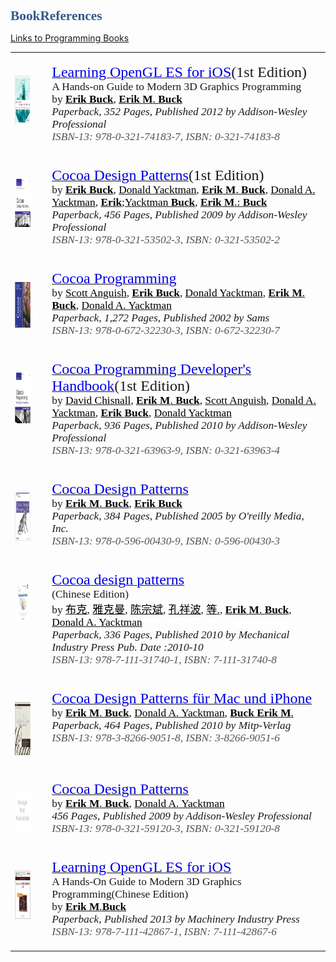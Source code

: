 # BookReferences
[Links to Programming Books](books.html)

<html>

<head>
<meta name=Title content=Books>
<meta name=Keywords content="">
<meta http-equiv=Content-Type content="text/html; charset=macintosh">
<meta name=Generator content="Microsoft Word 14 (filtered)">
<style>
<!--
 /* Font Definitions */
@font-face
	{font-family:"Courier New";
	panose-1:2 7 3 9 2 2 5 2 4 4;}
@font-face
	{font-family:Times;
	panose-1:2 0 5 0 0 0 0 0 0 0;}
@font-face
	{font-family:"\FF2D\FF33 \660E\671D";}
@font-face
	{font-family:Verdana;
	panose-1:2 11 6 4 3 5 4 4 2 4;}
@font-face
	{font-family:Verdana;
	panose-1:2 11 6 4 3 5 4 4 2 4;}
@font-face
	{font-family:Cambria;
	panose-1:2 4 5 3 5 4 6 3 2 4;}
@font-face
	{font-family:"Lucida Grande";
	panose-1:2 11 6 0 4 5 2 2 2 4;}
@font-face
	{font-family:"Songti SC Black";
	panose-1:2 1 8 0 4 1 1 1 1 1;}
 /* Style Definitions */
p.MsoNormal, li.MsoNormal, div.MsoNormal
	{margin-top:6.0pt;
	margin-right:0in;
	margin-bottom:6.0pt;
	margin-left:0in;
	font-size:12.0pt;
	font-family:Cambria;}
h1
	{margin-top:24.0pt;
	margin-right:0in;
	margin-bottom:6.0pt;
	margin-left:0in;
	font-size:16.0pt;
	font-family:Calibri;
	color:#345A8A;}
p.MsoAcetate, li.MsoAcetate, div.MsoAcetate
	{margin:0in;
	margin-bottom:.0001pt;
	font-size:9.0pt;
	font-family:"Lucida Grande";}
span.Heading1Char
	{font-family:Calibri;
	color:#345A8A;
	font-weight:bold;}
p.Code, li.Code, div.Code
	{margin-top:0in;
	margin-right:-.25in;
	margin-bottom:0in;
	margin-left:-.25in;
	margin-bottom:.0001pt;
	line-height:12.0pt;
	font-size:9.0pt;
	font-family:"Courier New";}
p.AppendixHeading, li.AppendixHeading, div.AppendixHeading
	{margin-top:24.0pt;
	margin-right:0in;
	margin-bottom:12.0pt;
	margin-left:0in;
	page-break-before:always;
	font-size:18.0pt;
	font-family:Times;
	color:#345A8A;
	font-weight:bold;}
span.AppendixHeadingChar
	{font-family:Times;
	color:#345A8A;
	font-weight:bold;}
span.BalloonTextChar
	{font-family:"Lucida Grande";}
.MsoChpDefault
	{font-family:Cambria;}
@page WordSection1
	{size:8.5in 11.0in;
	margin:1.0in 1.25in 1.0in 1.25in;}
div.WordSection1
	{page:WordSection1;}
 /* List Definitions */
ol
	{margin-bottom:0in;}
ul
	{margin-bottom:0in;}
-->
</style>

</head>

<body lang=EN-US>

<div class=WordSection1>

<table class=MsoNormalTable border=1 cellspacing=0 cellpadding=0 width=1009
 style='border-collapse:collapse;border:none'>
 <tr>
  <td width=80 valign=top style='width:79.85pt;border:none;padding:0in 5.4pt 0in 5.4pt'>
  <p class=MsoNormal style='margin:0in;margin-bottom:.0001pt;text-autospace:
  none'><span style='font-size:11.0pt;font-family:Verdana'><img width=3
  height=3 id="Picture 1" src="books_files/image001.png"></span></p>
  <p class=MsoNormal style='margin:0in;margin-bottom:.0001pt;text-autospace:
  none'><span style='font-size:11.0pt;font-family:Verdana'><img width=3
  height=3 id="Picture 2" src="books_files/image002.png"></span></p>
  <p class=MsoNormal style='margin:0in;margin-bottom:.0001pt;text-autospace:
  none'><a href="http://www.gettextbooks.com/isbn/9780321741837/"><span
  style='font-size:11.0pt;font-family:Verdana;color:#0000E9;text-decoration:
  none'><img border=0 width=62 height=79 id="Picture 3"
  src="books_files/image003.png"></span></a></p>
  <p class=MsoNormal style='margin:0in;margin-bottom:.0001pt;text-autospace:
  none'><span style='font-size:11.0pt;font-family:Verdana'><img border=0
  width=3 height=3 id="Picture 4" src="books_files/image004.png"></span></p>
  </td>
  <td width=12 style='width:11.8pt;border:none;padding:0in 5.4pt 0in 5.4pt'>
  <p class=MsoNormal style='margin:0in;margin-bottom:.0001pt;text-autospace:
  none'><span style='font-size:11.0pt;font-family:Verdana'><img border=0
  width=3 height=3 id="Picture 5" src="books_files/image005.png"></span></p>
  </td>
  <td width=918 valign=top style='width:917.55pt;border:none;padding:0in 5.4pt 0in 5.4pt'>
  <p class=MsoNormal style='margin:0in;margin-bottom:.0001pt;text-autospace:
  none'><span style='font-size:11.0pt;font-family:Verdana'><img border=0
  width=3 height=3 id="Picture 6" src="books_files/image006.png"></span></p>
  <p class=MsoNormal style='margin:0in;margin-bottom:.0001pt;text-autospace:
  none'><span style='font-size:11.0pt;font-family:Verdana'><a
  href="http://www.gettextbooks.com/isbn/9780321741837/"><span
  style='font-size:18.0pt;color:#0000E9'>Learning OpenGL ES for iOS</span></a></span><span
  style='font-size:18.0pt;font-family:Verdana'>(1st&nbsp;Edition)</span></p>
  <p class=MsoNormal style='margin:0in;margin-bottom:.0001pt;text-autospace:
  none'><span style='font-size:13.0pt;font-family:Verdana'>A Hands-on Guide to
  Modern 3D Graphics Programming</span></p>
  <p class=MsoNormal style='margin:0in;margin-bottom:.0001pt;text-autospace:
  none'><span style='font-size:13.0pt;font-family:Verdana'>by <a
  href="http://www.gettextbooks.com/author/Erik_Buck"><b><span
  style='color:windowtext;text-decoration:none'>Erik</span></b><span
  style='color:windowtext;text-decoration:none'> <b>Buck</b></span></a>, <a
  href="http://www.gettextbooks.com/author/Erik_M_Buck"><b><span
  style='color:windowtext;text-decoration:none'>Erik</span></b><span
  style='color:windowtext;text-decoration:none'> <b>M</b>. <b>Buck</b></span></a></span></p>
  <p class=MsoNormal style='margin:0in;margin-bottom:.0001pt;text-autospace:
  none'><i><span style='font-size:13.0pt;font-family:Verdana'>Paperback</span></i><span
  style='font-size:13.0pt;font-family:Verdana'>, <i>352 Pages</i>, <i>Published
  2012 by Addison-Wesley Professional</i></span></p>
  <p class=MsoNormal style='margin:0in;margin-bottom:.0001pt;text-autospace:
  none'><i><span style='font-size:13.0pt;font-family:Verdana;color:#535353'>ISBN-13:&nbsp;978-0-321-74183-7,&nbsp;ISBN:&nbsp;0-321-74183-8</span></i></p>
  <p class=MsoNormal style='margin:0in;margin-bottom:.0001pt;text-autospace:
  none'><span style='font-size:13.0pt;font-family:Verdana'><img border=0
  width=3 height=3 id="Picture 7" src="books_files/image007.png"></span></p>
  </td>
 </tr>
 <tr>
  <td width=80 valign=top style='width:79.85pt;border:none;padding:0in 5.4pt 0in 5.4pt'>
  <p class=MsoNormal style='margin:0in;margin-bottom:.0001pt;text-autospace:
  none'><span style='font-size:11.0pt;font-family:Verdana'><img border=0
  width=3 height=3 id="Picture 8" src="books_files/image008.png"></span></p>
  <p class=MsoNormal style='margin:0in;margin-bottom:.0001pt;text-autospace:
  none'><span style='font-size:11.0pt;font-family:Verdana'><img border=0
  width=3 height=3 id="Picture 9" src="books_files/image009.png"></span></p>
  <p class=MsoNormal style='margin:0in;margin-bottom:.0001pt;text-autospace:
  none'><a href="http://www.gettextbooks.com/isbn/9780321535023/"><span
  style='font-size:11.0pt;font-family:Verdana;color:#0000E9;text-decoration:
  none'><img border=0 width=62 height=79 id="Picture 10"
  src="books_files/image010.png"></span></a></p>
  <p class=MsoNormal style='margin:0in;margin-bottom:.0001pt;text-autospace:
  none'><span style='font-size:11.0pt;font-family:Verdana'><img border=0
  width=3 height=3 id="Picture 11" src="books_files/image011.png"></span></p>
  </td>
  <td width=12 style='width:11.8pt;border:none;padding:0in 5.4pt 0in 5.4pt'>
  <p class=MsoNormal style='margin:0in;margin-bottom:.0001pt;text-autospace:
  none'><span style='font-size:11.0pt;font-family:Verdana'><img border=0
  width=3 height=3 id="Picture 12" src="books_files/image012.png"></span></p>
  </td>
  <td width=918 valign=top style='width:917.55pt;border:none;padding:0in 5.4pt 0in 5.4pt'>
  <p class=MsoNormal style='margin:0in;margin-bottom:.0001pt;text-autospace:
  none'><span style='font-size:11.0pt;font-family:Verdana'><img border=0
  width=3 height=3 id="Picture 13" src="books_files/image013.png"></span></p>
  <p class=MsoNormal style='margin:0in;margin-bottom:.0001pt;text-autospace:
  none'><span style='font-size:11.0pt;font-family:Verdana'><a
  href="http://www.gettextbooks.com/isbn/9780321535023/"><span
  style='font-size:18.0pt;color:#0000E9'>Cocoa Design Patterns</span></a></span><span
  style='font-size:18.0pt;font-family:Verdana'>(1st&nbsp;Edition)</span></p>
  <p class=MsoNormal style='margin:0in;margin-bottom:.0001pt;text-autospace:
  none'><span style='font-size:13.0pt;font-family:Verdana'>by <a
  href="http://www.gettextbooks.com/author/Erik_Buck"><b><span
  style='color:windowtext;text-decoration:none'>Erik</span></b><span
  style='color:windowtext;text-decoration:none'> <b>Buck</b></span></a>, <a
  href="http://www.gettextbooks.com/author/Donald_Yacktman"><span
  style='color:windowtext;text-decoration:none'>Donald Yacktman</span></a>, <a
  href="http://www.gettextbooks.com/author/Erik_M_Buck"><b><span
  style='color:windowtext;text-decoration:none'>Erik</span></b><span
  style='color:windowtext;text-decoration:none'> <b>M</b>. <b>Buck</b></span></a>,
  <a href="http://www.gettextbooks.com/author/Donald_A_Yacktman"><span
  style='color:windowtext;text-decoration:none'>Donald A. Yacktman</span></a>, <a
  href="http://www.gettextbooks.com/author/Erik_Yacktman_Buck"><b><span
  style='color:windowtext;text-decoration:none'>Erik</span></b><span
  style='color:windowtext;text-decoration:none'>;Yacktman <b>Buck</b></span></a>,
  <a href="http://www.gettextbooks.com/author/Erik_M_Buck"><b><span
  style='color:windowtext;text-decoration:none'>Erik</span></b><span
  style='color:windowtext;text-decoration:none'> <b>M</b>.: <b>Buck</b></span></a></span></p>
  <p class=MsoNormal style='margin:0in;margin-bottom:.0001pt;text-autospace:
  none'><i><span style='font-size:13.0pt;font-family:Verdana'>Paperback</span></i><span
  style='font-size:13.0pt;font-family:Verdana'>, <i>456 Pages</i>, <i>Published
  2009 by Addison-Wesley Professional</i></span></p>
  <p class=MsoNormal style='margin:0in;margin-bottom:.0001pt;text-autospace:
  none'><i><span style='font-size:13.0pt;font-family:Verdana;color:#535353'>ISBN-13:&nbsp;978-0-321-53502-3,&nbsp;ISBN:&nbsp;0-321-53502-2</span></i></p>
  <p class=MsoNormal style='margin:0in;margin-bottom:.0001pt;text-autospace:
  none'><span style='font-size:13.0pt;font-family:Verdana'><img border=0
  width=3 height=3 id="Picture 14" src="books_files/image014.png"></span></p>
  </td>
 </tr>
 <tr>
  <td width=80 valign=top style='width:79.85pt;border:none;padding:0in 5.4pt 0in 5.4pt'>
  <p class=MsoNormal style='margin:0in;margin-bottom:.0001pt;text-autospace:
  none'><span style='font-size:11.0pt;font-family:Verdana'><img border=0
  width=3 height=3 id="Picture 15" src="books_files/image015.png"></span></p>
  <p class=MsoNormal style='margin:0in;margin-bottom:.0001pt;text-autospace:
  none'><span style='font-size:11.0pt;font-family:Verdana'><img border=0
  width=3 height=3 id="Picture 16" src="books_files/image016.png"></span></p>
  <p class=MsoNormal style='margin:0in;margin-bottom:.0001pt;text-autospace:
  none'><a href="http://www.gettextbooks.com/isbn/9780672322303/"><span
  style='font-size:11.0pt;font-family:Verdana;color:#0000E9;text-decoration:
  none'><img border=0 width=62 height=75 id="Picture 17"
  src="books_files/image017.png"></span></a></p>
  <p class=MsoNormal style='margin:0in;margin-bottom:.0001pt;text-autospace:
  none'><span style='font-size:11.0pt;font-family:Verdana'><img border=0
  width=3 height=3 id="Picture 18" src="books_files/image018.png"></span></p>
  </td>
  <td width=12 style='width:11.8pt;border:none;padding:0in 5.4pt 0in 5.4pt'>
  <p class=MsoNormal style='margin:0in;margin-bottom:.0001pt;text-autospace:
  none'><span style='font-size:11.0pt;font-family:Verdana'><img border=0
  width=3 height=3 id="Picture 19" src="books_files/image019.png"></span></p>
  </td>
  <td width=918 valign=top style='width:917.55pt;border:none;padding:0in 5.4pt 0in 5.4pt'>
  <p class=MsoNormal style='margin:0in;margin-bottom:.0001pt;text-autospace:
  none'><span style='font-size:11.0pt;font-family:Verdana'><img border=0
  width=3 height=3 id="Picture 20" src="books_files/image020.png"></span></p>
  <p class=MsoNormal style='margin:0in;margin-bottom:.0001pt;text-autospace:
  none'><span style='font-size:11.0pt;font-family:Verdana'><a
  href="http://www.gettextbooks.com/isbn/9780672322303/"><span
  style='font-size:18.0pt;color:#0000E9'>Cocoa Programming</span></a></span></p>
  <p class=MsoNormal style='margin:0in;margin-bottom:.0001pt;text-autospace:
  none'><span style='font-size:13.0pt;font-family:Verdana'>by <a
  href="http://www.gettextbooks.com/author/Scott_Anguish"><span
  style='color:windowtext;text-decoration:none'>Scott Anguish</span></a>, <a
  href="http://www.gettextbooks.com/author/Erik_Buck"><b><span
  style='color:windowtext;text-decoration:none'>Erik</span></b><span
  style='color:windowtext;text-decoration:none'> <b>Buck</b></span></a>, <a
  href="http://www.gettextbooks.com/author/Donald_Yacktman"><span
  style='color:windowtext;text-decoration:none'>Donald Yacktman</span></a>, <a
  href="http://www.gettextbooks.com/author/Erik_M_Buck"><b><span
  style='color:windowtext;text-decoration:none'>Erik</span></b><span
  style='color:windowtext;text-decoration:none'> <b>M</b>. <b>Buck</b></span></a>,
  <a href="http://www.gettextbooks.com/author/Donald_A_Yacktman"><span
  style='color:windowtext;text-decoration:none'>Donald A. Yacktman</span></a></span></p>
  <p class=MsoNormal style='margin:0in;margin-bottom:.0001pt;text-autospace:
  none'><i><span style='font-size:13.0pt;font-family:Verdana'>Paperback</span></i><span
  style='font-size:13.0pt;font-family:Verdana'>, <i>1,272 Pages</i>, <i>Published
  2002 by Sams</i></span></p>
  <p class=MsoNormal style='margin:0in;margin-bottom:.0001pt;text-autospace:
  none'><i><span style='font-size:13.0pt;font-family:Verdana;color:#535353'>ISBN-13:&nbsp;978-0-672-32230-3,&nbsp;ISBN:&nbsp;0-672-32230-7</span></i></p>
  <p class=MsoNormal style='margin:0in;margin-bottom:.0001pt;text-autospace:
  none'><span style='font-size:13.0pt;font-family:Verdana'><img border=0
  width=3 height=3 id="Picture 21" src="books_files/image021.png"></span></p>
  </td>
 </tr>
 <tr>
  <td width=80 valign=top style='width:79.85pt;border:none;padding:0in 5.4pt 0in 5.4pt'>
  <p class=MsoNormal style='margin:0in;margin-bottom:.0001pt;text-autospace:
  none'><span style='font-size:11.0pt;font-family:Verdana'><img border=0
  width=3 height=3 id="Picture 22" src="books_files/image022.png"></span></p>
  <p class=MsoNormal style='margin:0in;margin-bottom:.0001pt;text-autospace:
  none'><span style='font-size:11.0pt;font-family:Verdana'><img border=0
  width=3 height=3 id="Picture 23" src="books_files/image023.png"></span></p>
  <p class=MsoNormal style='margin:0in;margin-bottom:.0001pt;text-autospace:
  none'><a href="http://www.gettextbooks.com/isbn/9780321639639/"><span
  style='font-size:11.0pt;font-family:Verdana;color:#0000E9;text-decoration:
  none'><img border=0 width=62 height=83 id="Picture 24"
  src="books_files/image024.png"></span></a></p>
  <p class=MsoNormal style='margin:0in;margin-bottom:.0001pt;text-autospace:
  none'><span style='font-size:11.0pt;font-family:Verdana'><img border=0
  width=3 height=3 id="Picture 25" src="books_files/image025.png"></span></p>
  </td>
  <td width=12 style='width:11.8pt;border:none;padding:0in 5.4pt 0in 5.4pt'>
  <p class=MsoNormal style='margin:0in;margin-bottom:.0001pt;text-autospace:
  none'><span style='font-size:11.0pt;font-family:Verdana'><img border=0
  width=3 height=3 id="Picture 26" src="books_files/image026.png"></span></p>
  </td>
  <td width=918 valign=top style='width:917.55pt;border:none;padding:0in 5.4pt 0in 5.4pt'>
  <p class=MsoNormal style='margin:0in;margin-bottom:.0001pt;text-autospace:
  none'><span style='font-size:11.0pt;font-family:Verdana'><img border=0
  width=3 height=3 id="Picture 27" src="books_files/image027.png"></span></p>
  <p class=MsoNormal style='margin:0in;margin-bottom:.0001pt;text-autospace:
  none'><span style='font-size:11.0pt;font-family:Verdana'><a
  href="http://www.gettextbooks.com/isbn/9780321639639/"><span
  style='font-size:18.0pt;color:#0000E9'>Cocoa Programming Developer's Handbook</span></a></span><span
  style='font-size:18.0pt;font-family:Verdana'>(1st&nbsp;Edition)</span></p>
  <p class=MsoNormal style='margin:0in;margin-bottom:.0001pt;text-autospace:
  none'><span style='font-size:13.0pt;font-family:Verdana'>by <a
  href="http://www.gettextbooks.com/author/David_Chisnall"><span
  style='color:windowtext;text-decoration:none'>David Chisnall</span></a>, <a
  href="http://www.gettextbooks.com/author/Erik_M_Buck"><b><span
  style='color:windowtext;text-decoration:none'>Erik</span></b><span
  style='color:windowtext;text-decoration:none'> <b>M</b>. <b>Buck</b></span></a>,
  <a href="http://www.gettextbooks.com/author/Scott_Anguish"><span
  style='color:windowtext;text-decoration:none'>Scott Anguish</span></a>, <a
  href="http://www.gettextbooks.com/author/Donald_A_Yacktman"><span
  style='color:windowtext;text-decoration:none'>Donald A. Yacktman</span></a>, <a
  href="http://www.gettextbooks.com/author/Erik_Buck"><b><span
  style='color:windowtext;text-decoration:none'>Erik</span></b><span
  style='color:windowtext;text-decoration:none'> <b>Buck</b></span></a>, <a
  href="http://www.gettextbooks.com/author/Donald_Yacktman"><span
  style='color:windowtext;text-decoration:none'>Donald Yacktman</span></a></span></p>
  <p class=MsoNormal style='margin:0in;margin-bottom:.0001pt;text-autospace:
  none'><i><span style='font-size:13.0pt;font-family:Verdana'>Paperback</span></i><span
  style='font-size:13.0pt;font-family:Verdana'>, <i>936 Pages</i>, <i>Published
  2010 by Addison-Wesley Professional</i></span></p>
  <p class=MsoNormal style='margin:0in;margin-bottom:.0001pt;text-autospace:
  none'><i><span style='font-size:13.0pt;font-family:Verdana;color:#535353'>ISBN-13:&nbsp;978-0-321-63963-9,&nbsp;ISBN:&nbsp;0-321-63963-4</span></i></p>
  <p class=MsoNormal style='margin:0in;margin-bottom:.0001pt;text-autospace:
  none'><span style='font-size:13.0pt;font-family:Verdana'><img border=0
  width=3 height=3 id="Picture 28" src="books_files/image028.png"></span></p>
  </td>
 </tr>
 <tr>
  <td width=80 valign=top style='width:79.85pt;border:none;padding:0in 5.4pt 0in 5.4pt'>
  <p class=MsoNormal style='margin:0in;margin-bottom:.0001pt;text-autospace:
  none'><span style='font-size:11.0pt;font-family:Verdana'><img border=0
  width=3 height=3 id="Picture 29" src="books_files/image029.png"></span></p>
  <p class=MsoNormal style='margin:0in;margin-bottom:.0001pt;text-autospace:
  none'><span style='font-size:11.0pt;font-family:Verdana'><img border=0
  width=3 height=3 id="Picture 30" src="books_files/image030.png"></span></p>
  <p class=MsoNormal style='margin:0in;margin-bottom:.0001pt;text-autospace:
  none'><a href="http://www.gettextbooks.com/isbn/9780596004309/"><span
  style='font-size:11.0pt;font-family:Verdana;color:#0000E9;text-decoration:
  none'><img border=0 width=62 height=79 id="Picture 31"
  src="books_files/image031.png"></span></a></p>
  <p class=MsoNormal style='margin:0in;margin-bottom:.0001pt;text-autospace:
  none'><span style='font-size:11.0pt;font-family:Verdana'><img border=0
  width=3 height=3 id="Picture 32" src="books_files/image032.png"></span></p>
  </td>
  <td width=12 style='width:11.8pt;border:none;padding:0in 5.4pt 0in 5.4pt'>
  <p class=MsoNormal style='margin:0in;margin-bottom:.0001pt;text-autospace:
  none'><span style='font-size:11.0pt;font-family:Verdana'><img border=0
  width=3 height=3 id="Picture 33" src="books_files/image033.png"></span></p>
  </td>
  <td width=918 valign=top style='width:917.55pt;border:none;padding:0in 5.4pt 0in 5.4pt'>
  <p class=MsoNormal style='margin:0in;margin-bottom:.0001pt;text-autospace:
  none'><span style='font-size:11.0pt;font-family:Verdana'><img border=0
  width=3 height=3 id="Picture 34" src="books_files/image034.png"></span></p>
  <p class=MsoNormal style='margin:0in;margin-bottom:.0001pt;text-autospace:
  none'><span style='font-size:11.0pt;font-family:Verdana'><a
  href="http://www.gettextbooks.com/isbn/9780596004309/"><span
  style='font-size:18.0pt;color:#0000E9'>Cocoa Design Patterns</span></a></span></p>
  <p class=MsoNormal style='margin:0in;margin-bottom:.0001pt;text-autospace:
  none'><span style='font-size:13.0pt;font-family:Verdana'>by <a
  href="http://www.gettextbooks.com/author/Erik_M_Buck"><b><span
  style='color:windowtext;text-decoration:none'>Erik</span></b><span
  style='color:windowtext;text-decoration:none'> <b>M</b>. <b>Buck</b></span></a>,
  <a href="http://www.gettextbooks.com/author/Erik_Buck"><b><span
  style='color:windowtext;text-decoration:none'>Erik</span></b><span
  style='color:windowtext;text-decoration:none'> <b>Buck</b></span></a></span></p>
  <p class=MsoNormal style='margin:0in;margin-bottom:.0001pt;text-autospace:
  none'><i><span style='font-size:13.0pt;font-family:Verdana'>Paperback</span></i><span
  style='font-size:13.0pt;font-family:Verdana'>, <i>384 Pages</i>, <i>Published
  2005 by O'reilly Media, Inc.</i></span></p>
  <p class=MsoNormal style='margin:0in;margin-bottom:.0001pt;text-autospace:
  none'><i><span style='font-size:13.0pt;font-family:Verdana;color:#535353'>ISBN-13:&nbsp;978-0-596-00430-9,&nbsp;ISBN:&nbsp;0-596-00430-3</span></i></p>
  <p class=MsoNormal style='margin:0in;margin-bottom:.0001pt;text-autospace:
  none'><span style='font-size:13.0pt;font-family:Verdana'><img border=0
  width=3 height=3 id="Picture 35" src="books_files/image035.png"></span></p>
  </td>
 </tr>
 <tr>
  <td width=80 valign=top style='width:79.85pt;border:none;padding:0in 5.4pt 0in 5.4pt'>
  <p class=MsoNormal style='margin:0in;margin-bottom:.0001pt;text-autospace:
  none'><span style='font-size:11.0pt;font-family:Verdana'><img border=0
  width=3 height=3 id="Picture 36" src="books_files/image036.png"></span></p>
  <p class=MsoNormal style='margin:0in;margin-bottom:.0001pt;text-autospace:
  none'><span style='font-size:11.0pt;font-family:Verdana'><img border=0
  width=3 height=3 id="Picture 37" src="books_files/image037.png"></span></p>
  <p class=MsoNormal style='margin:0in;margin-bottom:.0001pt;text-autospace:
  none'><a href="http://www.gettextbooks.com/isbn/9787111317401/"><span
  style='font-size:11.0pt;font-family:Verdana;color:#0000E9;text-decoration:
  none'><img border=0 width=62 height=62 id="Picture 38"
  src="books_files/image038.png"></span></a></p>
  <p class=MsoNormal style='margin:0in;margin-bottom:.0001pt;text-autospace:
  none'><span style='font-size:11.0pt;font-family:Verdana'><img border=0
  width=3 height=3 id="Picture 39" src="books_files/image039.png"></span></p>
  </td>
  <td width=12 style='width:11.8pt;border:none;padding:0in 5.4pt 0in 5.4pt'>
  <p class=MsoNormal style='margin:0in;margin-bottom:.0001pt;text-autospace:
  none'><span style='font-size:11.0pt;font-family:Verdana'><img border=0
  width=3 height=3 id="Picture 40" src="books_files/image040.png"></span></p>
  </td>
  <td width=918 valign=top style='width:917.55pt;border:none;padding:0in 5.4pt 0in 5.4pt'>
  <p class=MsoNormal style='margin:0in;margin-bottom:.0001pt;text-autospace:
  none'><span style='font-size:11.0pt;font-family:Verdana'><img border=0
  width=3 height=3 id="Picture 41" src="books_files/image041.png"></span></p>
  <p class=MsoNormal style='margin:0in;margin-bottom:.0001pt;text-autospace:
  none'><span style='font-size:11.0pt;font-family:Verdana'><a
  href="http://www.gettextbooks.com/isbn/9787111317401/"><span
  style='font-size:18.0pt;color:#0000E9'>Cocoa design patterns</span></a></span></p>
  <p class=MsoNormal style='margin:0in;margin-bottom:.0001pt;text-autospace:
  none'><span style='font-size:13.0pt;font-family:Verdana'>(Chinese Edition)</span></p>
  <p class=MsoNormal style='margin:0in;margin-bottom:.0001pt;text-autospace:
  none'><span style='font-size:13.0pt;font-family:Verdana'>by <a
  href="http://www.gettextbooks.com/author/%e5%b8%83%e5%85%8b"><span
  style='font-family:"\FF2D\FF33 \660E\671D";color:windowtext;text-decoration:
  none'>&#24067;&#20811;</span></a>, <a
  href="http://www.gettextbooks.com/author/%e9%9b%85%e5%85%8b%e6%9b%bc"><span
  style='font-family:"\FF2D\FF33 \660E\671D";color:windowtext;text-decoration:
  none'>&#38597;&#20811;&#26364;</span></a>, <a
  href="http://www.gettextbooks.com/author/%e9%99%88%e5%ae%97%e6%96%8c"><span
  style='font-family:"\FF2D\FF33 \660E\671D";color:windowtext;text-decoration:
  none'>&#38472;</span><span style='font-family:"\FF2D\FF33 \660E\671D";
  color:windowtext;text-decoration:none'>&#23447;&#25996;</span></a>, <a
  href="http://www.gettextbooks.com/author/%e5%ad%94%e7%a5%a5%e6%b3%a2"><span
  style='font-family:"\FF2D\FF33 \660E\671D";color:windowtext;text-decoration:
  none'>&#23380;&#31077;&#27874;</span></a>, <a
  href="http://www.gettextbooks.com/author/%e7%ad%89"><span style='font-family:
  "\FF2D\FF33 \660E\671D";color:windowtext;text-decoration:none'>&#31561;</span><span
  style='color:windowtext;text-decoration:none'>.</span></a>, <a
  href="http://www.gettextbooks.com/author/Erik_M_Buck"><b><span
  style='color:windowtext;text-decoration:none'>Erik</span></b><span
  style='color:windowtext;text-decoration:none'> <b>M</b>. <b>Buck</b></span></a>,
  <a href="http://www.gettextbooks.com/author/Donald_A_Yacktman"><span
  style='color:windowtext;text-decoration:none'>Donald A. Yacktman</span></a></span></p>
  <p class=MsoNormal style='margin:0in;margin-bottom:.0001pt;text-autospace:
  none'><i><span style='font-size:13.0pt;font-family:Verdana'>Paperback</span></i><span
  style='font-size:13.0pt;font-family:Verdana'>, <i>336 Pages</i>, <i>Published
  2010 by Mechanical Industry Press Pub. Date :2010-10</i></span></p>
  <p class=MsoNormal style='margin:0in;margin-bottom:.0001pt;text-autospace:
  none'><i><span style='font-size:13.0pt;font-family:Verdana;color:#535353'>ISBN-13:&nbsp;978-7-111-31740-1,&nbsp;ISBN:&nbsp;7-111-31740-8</span></i></p>
  <p class=MsoNormal style='margin:0in;margin-bottom:.0001pt;text-autospace:
  none'><span style='font-size:13.0pt;font-family:Verdana'><img border=0
  width=3 height=3 id="Picture 42" src="books_files/image042.png"></span></p>
  </td>
 </tr>
 <tr>
  <td width=80 valign=top style='width:79.85pt;border:none;padding:0in 5.4pt 0in 5.4pt'>
  <p class=MsoNormal style='margin:0in;margin-bottom:.0001pt;text-autospace:
  none'><span style='font-size:11.0pt;font-family:Verdana'><img border=0
  width=3 height=3 id="Picture 43" src="books_files/image043.png"></span></p>
  <p class=MsoNormal style='margin:0in;margin-bottom:.0001pt;text-autospace:
  none'><span style='font-size:11.0pt;font-family:Verdana'><img border=0
  width=3 height=3 id="Picture 44" src="books_files/image044.png"></span></p>
  <p class=MsoNormal style='margin:0in;margin-bottom:.0001pt;text-autospace:
  none'><a href="http://www.gettextbooks.com/isbn/9783826690518/"><span
  style='font-size:11.0pt;font-family:Verdana;color:#0000E9;text-decoration:
  none'><img border=0 width=62 height=87 id="Picture 45"
  src="books_files/image045.png"></span></a></p>
  <p class=MsoNormal style='margin:0in;margin-bottom:.0001pt;text-autospace:
  none'><span style='font-size:11.0pt;font-family:Verdana'><img border=0
  width=3 height=3 id="Picture 46" src="books_files/image046.png"></span></p>
  </td>
  <td width=12 style='width:11.8pt;border:none;padding:0in 5.4pt 0in 5.4pt'>
  <p class=MsoNormal style='margin:0in;margin-bottom:.0001pt;text-autospace:
  none'><span style='font-size:11.0pt;font-family:Verdana'><img border=0
  width=3 height=3 id="Picture 47" src="books_files/image047.png"></span></p>
  </td>
  <td width=918 valign=top style='width:917.55pt;border:none;padding:0in 5.4pt 0in 5.4pt'>
  <p class=MsoNormal style='margin:0in;margin-bottom:.0001pt;text-autospace:
  none'><span style='font-size:11.0pt;font-family:Verdana'><img border=0
  width=3 height=3 id="Picture 48" src="books_files/image048.png"></span></p>
  <p class=MsoNormal style='margin:0in;margin-bottom:.0001pt;text-autospace:
  none'><span style='font-size:11.0pt;font-family:Verdana'><a
  href="http://www.gettextbooks.com/isbn/9783826690518/"><span
  style='font-size:18.0pt;color:#0000E9'>Cocoa Design Patterns für Mac und
  iPhone</span></a></span></p>
  <p class=MsoNormal style='margin:0in;margin-bottom:.0001pt;text-autospace:
  none'><span style='font-size:13.0pt;font-family:Verdana'>by <a
  href="http://www.gettextbooks.com/author/Erik_M_Buck"><b><span
  style='color:windowtext;text-decoration:none'>Erik</span></b><span
  style='color:windowtext;text-decoration:none'> <b>M</b>. <b>Buck</b></span></a>,
  <a href="http://www.gettextbooks.com/author/Donald_A_Yacktman"><span
  style='color:windowtext;text-decoration:none'>Donald A. Yacktman</span></a>, <a
  href="http://www.gettextbooks.com/author/Buck_Erik_M"><b><span
  style='color:windowtext;text-decoration:none'>Buck</span></b><span
  style='color:windowtext;text-decoration:none'> <b>Erik</b> <b>M</b>.</span></a></span></p>
  <p class=MsoNormal style='margin:0in;margin-bottom:.0001pt;text-autospace:
  none'><i><span style='font-size:13.0pt;font-family:Verdana'>Paperback</span></i><span
  style='font-size:13.0pt;font-family:Verdana'>, <i>464 Pages</i>, <i>Published
  2010 by Mitp-Verlag</i></span></p>
  <p class=MsoNormal style='margin:0in;margin-bottom:.0001pt;text-autospace:
  none'><i><span style='font-size:13.0pt;font-family:Verdana;color:#535353'>ISBN-13:&nbsp;978-3-8266-9051-8,&nbsp;ISBN:&nbsp;3-8266-9051-6</span></i></p>
  <p class=MsoNormal style='margin:0in;margin-bottom:.0001pt;text-autospace:
  none'><span style='font-size:13.0pt;font-family:Verdana'><img border=0
  width=3 height=3 id="Picture 49" src="books_files/image049.png"></span></p>
  </td>
 </tr>
 <tr>
  <td width=80 valign=top style='width:79.85pt;border:none;padding:0in 5.4pt 0in 5.4pt'>
  <p class=MsoNormal style='margin:0in;margin-bottom:.0001pt;text-autospace:
  none'><span style='font-size:11.0pt;font-family:Verdana'><img border=0
  width=3 height=3 id="Picture 50" src="books_files/image050.png"></span></p>
  <p class=MsoNormal style='margin:0in;margin-bottom:.0001pt;text-autospace:
  none'><span style='font-size:11.0pt;font-family:Verdana'><img border=0
  width=3 height=3 id="Picture 51" src="books_files/image051.png"></span></p>
  <p class=MsoNormal style='margin:0in;margin-bottom:.0001pt;text-autospace:
  none'><a href="http://www.gettextbooks.com/isbn/9780321591203/"><span
  style='font-size:11.0pt;font-family:Verdana;color:#0000E9;text-decoration:
  none'><img border=0 width=62 height=62 id="Picture 52"
  src="books_files/image052.png"></span></a></p>
  <p class=MsoNormal style='margin:0in;margin-bottom:.0001pt;text-autospace:
  none'><span style='font-size:11.0pt;font-family:Verdana'><img border=0
  width=3 height=3 id="Picture 53" src="books_files/image053.png"></span></p>
  </td>
  <td width=12 style='width:11.8pt;border:none;padding:0in 5.4pt 0in 5.4pt'>
  <p class=MsoNormal style='margin:0in;margin-bottom:.0001pt;text-autospace:
  none'><span style='font-size:11.0pt;font-family:Verdana'><img border=0
  width=3 height=3 id="Picture 54" src="books_files/image054.png"></span></p>
  </td>
  <td width=918 valign=top style='width:917.55pt;border:none;padding:0in 5.4pt 0in 5.4pt'>
  <p class=MsoNormal style='margin:0in;margin-bottom:.0001pt;text-autospace:
  none'><span style='font-size:11.0pt;font-family:Verdana'><img border=0
  width=3 height=3 id="Picture 55" src="books_files/image055.png"></span></p>
  <p class=MsoNormal style='margin:0in;margin-bottom:.0001pt;text-autospace:
  none'><span style='font-size:11.0pt;font-family:Verdana'><a
  href="http://www.gettextbooks.com/isbn/9780321591203/"><span
  style='font-size:18.0pt;color:#0000E9'>Cocoa Design Patterns</span></a></span></p>
  <p class=MsoNormal style='margin:0in;margin-bottom:.0001pt;text-autospace:
  none'><span style='font-size:13.0pt;font-family:Verdana'>by <a
  href="http://www.gettextbooks.com/author/Erik_M_Buck"><b><span
  style='color:windowtext;text-decoration:none'>Erik</span></b><span
  style='color:windowtext;text-decoration:none'> <b>M</b>. <b>Buck</b></span></a>,
  <a href="http://www.gettextbooks.com/author/Donald_A_Yacktman"><span
  style='color:windowtext;text-decoration:none'>Donald A. Yacktman</span></a></span></p>
  <p class=MsoNormal style='margin:0in;margin-bottom:.0001pt;text-autospace:
  none'><i><span style='font-size:13.0pt;font-family:Verdana'>456 Pages</span></i><span
  style='font-size:13.0pt;font-family:Verdana'>, <i>Published 2009 by
  Addison-Wesley Professional</i></span></p>
  <p class=MsoNormal style='margin:0in;margin-bottom:.0001pt;text-autospace:
  none'><i><span style='font-size:13.0pt;font-family:Verdana;color:#535353'>ISBN-13:&nbsp;978-0-321-59120-3,&nbsp;ISBN:&nbsp;0-321-59120-8</span></i></p>
  <p class=MsoNormal style='margin:0in;margin-bottom:.0001pt;text-autospace:
  none'><span style='font-size:13.0pt;font-family:Verdana'><img border=0
  width=3 height=3 id="Picture 56" src="books_files/image056.png"></span></p>
  </td>
 </tr>
 <tr>
  <td width=80 valign=top style='width:79.85pt;border:none;padding:0in 5.4pt 0in 5.4pt'>
  <p class=MsoNormal style='margin:0in;margin-bottom:.0001pt;text-autospace:
  none'><span style='font-size:11.0pt;font-family:Verdana'><img border=0
  width=3 height=3 id="Picture 57" src="books_files/image057.png"></span></p>
  <p class=MsoNormal style='margin:0in;margin-bottom:.0001pt;text-autospace:
  none'><span style='font-size:11.0pt;font-family:Verdana'><img border=0
  width=3 height=3 id="Picture 58" src="books_files/image058.png"></span></p>
  <p class=MsoNormal style='margin:0in;margin-bottom:.0001pt;text-autospace:
  none'><a href="http://www.gettextbooks.com/isbn/9787111428671/"><span
  style='font-size:11.0pt;font-family:Verdana;color:#0000E9;text-decoration:
  none'><img border=0 width=62 height=79 id="Picture 59"
  src="books_files/image059.png"></span></a></p>
  <p class=MsoNormal style='margin:0in;margin-bottom:.0001pt;text-autospace:
  none'><span style='font-size:11.0pt;font-family:Verdana'><img border=0
  width=3 height=3 id="Picture 60" src="books_files/image060.png"></span></p>
  </td>
  <td width=12 style='width:11.8pt;border:none;padding:0in 5.4pt 0in 5.4pt'>
  <p class=MsoNormal style='margin:0in;margin-bottom:.0001pt;text-autospace:
  none'><span style='font-size:11.0pt;font-family:Verdana'><img border=0
  width=3 height=3 id="Picture 61" src="books_files/image061.png"></span></p>
  </td>
  <td width=918 valign=top style='width:917.55pt;border:none;padding:0in 5.4pt 0in 5.4pt'>
  <p class=MsoNormal style='margin:0in;margin-bottom:.0001pt;text-autospace:
  none'><span style='font-size:11.0pt;font-family:Verdana'><img border=0
  width=3 height=3 id="Picture 62" src="books_files/image062.png"></span></p>
  <p class=MsoNormal style='margin:0in;margin-bottom:.0001pt;text-autospace:
  none'><span style='font-size:11.0pt;font-family:Verdana'><a
  href="http://www.gettextbooks.com/isbn/9787111428671/"><span
  style='font-size:18.0pt;color:#0000E9'>Learning OpenGL ES for iOS</span></a></span></p>
  <p class=MsoNormal style='margin:0in;margin-bottom:.0001pt;text-autospace:
  none'><span style='font-size:13.0pt;font-family:Verdana'>A Hands-On Guide to
  Modern 3D Graphics Programming(Chinese Edition)</span></p>
  <p class=MsoNormal style='margin:0in;margin-bottom:.0001pt;text-autospace:
  none'><span style='font-size:13.0pt;font-family:Verdana'>by <a
  href="http://www.gettextbooks.com/author/Erik_M_Buck"><b><span
  style='color:windowtext;text-decoration:none'>Erik</span></b><span
  style='color:windowtext;text-decoration:none'> <b>M</b>.<b>Buck</b></span></a></span></p>
  <p class=MsoNormal style='margin:0in;margin-bottom:.0001pt;text-autospace:
  none'><i><span style='font-size:13.0pt;font-family:Verdana'>Paperback</span></i><span
  style='font-size:13.0pt;font-family:Verdana'>, <i>Published 2013 by Machinery
  Industry Press</i></span></p>
  <p class=MsoNormal style='margin:0in;margin-bottom:.0001pt;text-autospace:
  none'><i><span style='font-size:13.0pt;font-family:Verdana;color:#535353'>ISBN-13:&nbsp;978-7-111-42867-1,&nbsp;ISBN:&nbsp;7-111-42867-6</span></i></p>
  <p class=MsoNormal style='margin:0in;margin-bottom:.0001pt;text-autospace:
  none'><span style='font-size:13.0pt;font-family:Verdana'><img border=0
  width=3 height=3 id="Picture 63" src="books_files/image063.png"></span></p>
  </td>
 </tr>
</table>

<p class=MsoNormal>&nbsp;</p>

</div>

</body>

</html>

